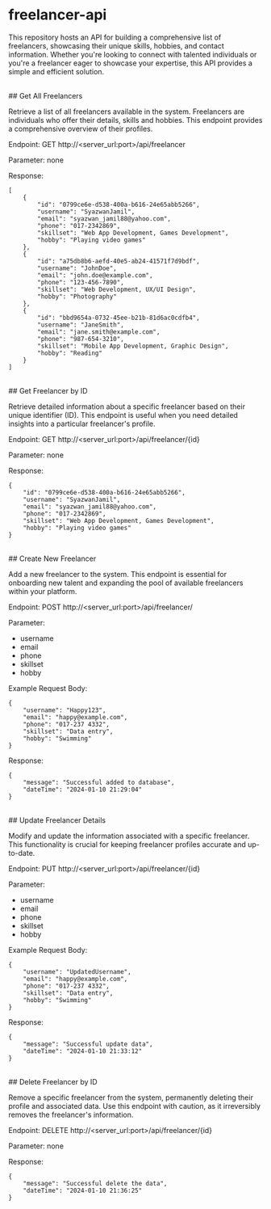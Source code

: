 # freelancer-api

This repository hosts an API for building a comprehensive list of freelancers, showcasing their unique skills, hobbies, and contact information. Whether you're looking to connect with talented individuals or you're a freelancer eager to showcase your expertise, this API provides a simple and efficient solution.

</br>
## Get All Freelancers

Retrieve a list of all freelancers available in the system. Freelancers are individuals who offer their details, skills and hobbies. This endpoint provides a comprehensive overview of their profiles.

Endpoint: GET http://<server_url:port>/api/freelancer

Parameter: none

Response:

```
[
    {
        "id": "0799ce6e-d538-400a-b616-24e65abb5266",
        "username": "SyazwanJamil",
        "email": "syazwan_jamil88@yahoo.com",
        "phone": "017-2342869",
        "skillset": "Web App Development, Games Development",
        "hobby": "Playing video games"
    },
    {
        "id": "a75db8b6-aefd-40e5-ab24-41571f7d9bdf",
        "username": "JohnDoe",
        "email": "john.doe@example.com",
        "phone": "123-456-7890",
        "skillset": "Web Development, UX/UI Design",
        "hobby": "Photography"
    },
    {
        "id": "bbd9654a-0732-45ee-b21b-81d6ac0cdfb4",
        "username": "JaneSmith",
        "email": "jane.smith@example.com",
        "phone": "987-654-3210",
        "skillset": "Mobile App Development, Graphic Design",
        "hobby": "Reading"
    }
]
```

</br>
## Get Freelancer by ID

Retrieve detailed information about a specific freelancer based on their unique identifier (ID). This endpoint is useful when you need detailed insights into a particular freelancer's profile.

Endpoint: GET http://<server_url:port>/api/freelancer/{id}

Parameter: none

Response:

```
{
    "id": "0799ce6e-d538-400a-b616-24e65abb5266",
    "username": "SyazwanJamil",
    "email": "syazwan_jamil88@yahoo.com",
    "phone": "017-2342869",
    "skillset": "Web App Development, Games Development",
    "hobby": "Playing video games"
}
```

</br>
## Create New Freelancer

Add a new freelancer to the system. This endpoint is essential for onboarding new talent and expanding the pool of available freelancers within your platform.

Endpoint: POST http://<server_url:port>/api/freelancer/

Parameter:

- username
- email
- phone
- skillset
- hobby

Example Request Body:

```
{
    "username": "Happy123",
    "email": "happy@example.com",
    "phone": "017-237 4332",
    "skillset": "Data entry",
    "hobby": "Swimming"
}
```

Response:

```
{
    "message": "Successful added to database",
    "dateTime": "2024-01-10 21:29:04"
}
```

</br>
## Update Freelancer Details

Modify and update the information associated with a specific freelancer. This functionality is crucial for keeping freelancer profiles accurate and up-to-date.

Endpoint: PUT http://<server_url:port>/api/freelancer/{id}

Parameter:

- username
- email
- phone
- skillset
- hobby

Example Request Body:

```
{
    "username": "UpdatedUsername",
    "email": "happy@example.com",
    "phone": "017-237 4332",
    "skillset": "Data entry",
    "hobby": "Swimming"
}
```

Response:

```
{
    "message": "Successful update data",
    "dateTime": "2024-01-10 21:33:12"
}
```

</br>
## Delete Freelancer by ID

Remove a specific freelancer from the system, permanently deleting their profile and associated data. Use this endpoint with caution, as it irreversibly removes the freelancer's information.

Endpoint: DELETE http://<server_url:port>/api/freelancer/{id}

Parameter: none

Response:

```
{
    "message": "Successful delete the data",
    "dateTime": "2024-01-10 21:36:25"
}
```
